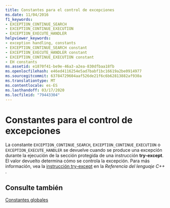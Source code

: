 ```yaml
---
title: Constantes para el control de excepciones
ms.date: 11/04/2016
f1_keywords:
- EXCEPTION_CONTINUE_SEARCH
- EXCEPTION_CONTINUE_EXECUTION
- EXCEPTION_EXECUTE_HANDLER
helpviewer_keywords:
- exception handling, constants
- EXCEPTION_CONTINUE_SEARCH constant
- EXCEPTION_EXECUTE_HANDLER constant
- EXCEPTION_CONTINUE_EXECUTION constant
- EH constants
ms.assetid: e1870f41-be9e-46a3-a2ea-830dfbaa18fb
ms.openlocfilehash: e46ed4116254e5ad7babf1bc16619a2be0914977
ms.sourcegitcommit: 63784729604aaf526de21f6c6b62813882af930a
ms.translationtype: MT
ms.contentlocale: es-ES
ms.lasthandoff: 03/17/2020
ms.locfileid: "79443304"
---
```

# <a name="exception-handling-constants"></a>Constantes para el control de excepciones

La constante `EXCEPTION_CONTINUE_SEARCH`, `EXCEPTION_CONTINUE_EXECUTION` o `EXCEPTION_EXECUTE_HANDLER` se devuelve cuando se produce una excepción durante la ejecución de la sección protegida de una instrucción **try-except**. El valor devuelto determina cómo se controla la excepción. Para más información, vea la [instrucción try-except](../cpp/try-except-statement.md) en la *Referencia del lenguaje C++* .

## <a name="see-also"></a>Consulte también

[Constantes globales](../c-runtime-library/global-constants.md)
